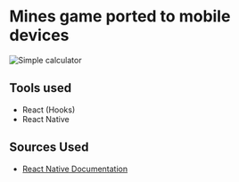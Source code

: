 # Mines game ported to mobile devices

![Simple calculator](https://i.ibb.co/TkLr5kJ/mines.gif)

## Tools used

- React (Hooks)
- React Native

## Sources Used

- [React Native Documentation](https://reactnative.dev/docs/getting-started)
